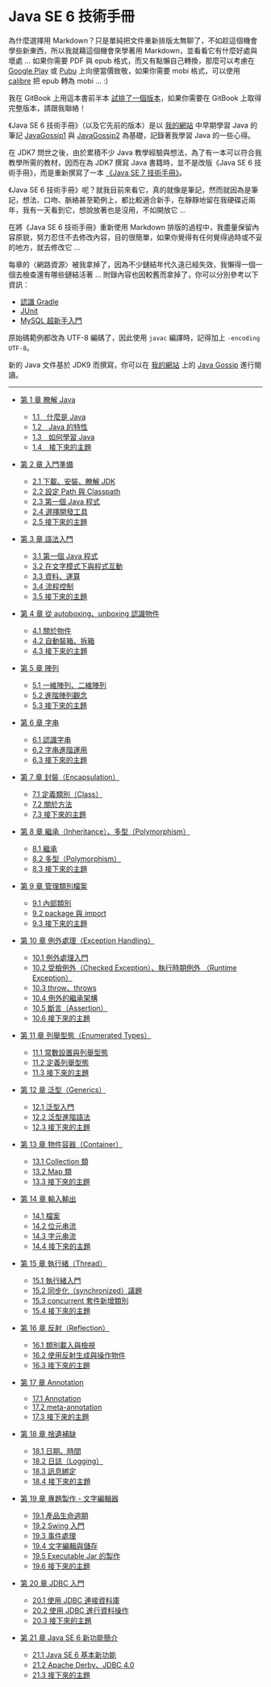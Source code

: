 Java SE 6 技術手冊
==================

為什麼選擇用 Markdown？只是單純把文件重新排版太無聊了，不如趁這個機會學些新東西，所以我就藉這個機會來學著用 Markdown，並看看它有什麼好處與壞處 ... 如果你需要 PDF 與 epub 格式，而又有點懶自己轉換，那麼可以考慮在 [Google Play](https://play.google.com/store/books/details?id=IYqPAgAAQBAJ) 或 [Pubu](http://www.pubu.com.tw/ebook/Java-SE-6-%E6%8A%80%E8%A1%93%E6%89%8B%E5%86%8A-28587)  上向便當價致敬，如果你需要 mobi 格式，可以使用 [calibre](http://calibre-ebook.com/)  把 epub 轉為 mobi ... :)

我在 GitBook 上用這本書前半本 [試排了一個版本](http://caterpillar.gitbooks.io/javase6tutorial/)，如果你需要在 GitBook 上取得完整版本，請跟我聯絡！

《Java SE 6 技術手冊》（以及它先前的版本）是以 [我的網站](https://openhome.cc) 中早期學習 Java 的筆記 [JavaGossip1](https://openhome.cc/Gossip/JavaGossip-V1/) 與 [JavaGossip2](https://openhome.cc/Gossip/JavaGossip-V2/) 為基礎，記錄著我學習 Java 的一些心得。

在 JDK7 問世之後，由於累積不少 Java 教學經驗與想法，為了有一本可以符合我教學所需的教材，因而在為 JDK7 撰寫 Java 書籍時，並不是改版《Java SE 6 技術手冊》，而是重新撰寫了一本 [《Java SE 7 技術手冊》](http://books.gotop.com.tw/bookdetails.aspx?bn=ACL034000)。

《Java SE 6 技術手冊》呢？就我目前來看它，真的就像是筆記，然而就因為是筆記，想法、口吻、脈絡甚至範例上，都比較適合新手，在靜靜地留在我硬碟近兩年，我有一天看到它，想說放著也是沒用，不如開放它 ... 

在將《Java SE 6 技術手冊》重新使用 Markdown 排版的過程中，我盡量保留內容原貌，努力忍住不去修改內容，目的很簡單，如果你覺得有任何覺得過時或不妥的地方，就去修改它 ...

每章的〈網路資源〉被我拿掉了，因為不少鏈結年代久遠已經失效，我懶得一個一個去檢查還有哪些鏈結活著 ... 附錄內容也因較舊而拿掉了，你可以分別參考以下資訊：

- [認識 Gradle](http://www.codedata.com.tw/java/understanding-gradle-1-ant/)
- [JUnit](https://openhome.cc/Gossip/JUnit/)
- [MySQL 超新手入門](http://www.codedata.com.tw/database/mysql-tutorial-getting-started/)

原始碼範例都改為 UTF-8 編碼了，因此使用 `javac` 編譯時，記得加上 `-encoding UTF-8`。

新的 Java 文件基於 JDK9 而撰寫，你可以在 [我的網站](https://openhome.cc) 上的 [Java Gossip](https://openhome.cc/Gossip/Java/) 進行閱讀。

----------

- [第 1 章 瞭解 Java](docs/CH01.md#%E7%AC%AC-1-%E7%AB%A0-%E7%9E%AD%E8%A7%A3-java)
  - [1.1　什麼是 Java](docs/CH01.md#11%E4%BB%80%E9%BA%BC%E6%98%AF-java)
  - [1.2　Java 的特性](docs/CH01.md#12java-%E7%9A%84%E7%89%B9%E6%80%A7)
  - [1.3　如何學習 Java](docs/CH01.md#13%E5%A6%82%E4%BD%95%E5%AD%B8%E7%BF%92-java)
  - [1.4　接下來的主題](docs/CH01.md#14%E6%8E%A5%E4%B8%8B%E4%BE%86%E7%9A%84%E4%B8%BB%E9%A1%8C)

- [第 2 章 入門準備](docs/CH02.md#%E7%AC%AC-2-%E7%AB%A0-%E5%85%A5%E9%96%80%E6%BA%96%E5%82%99)
  - [2.1 下載、安裝、瞭解 JDK](docs/CH02.md#21-%E4%B8%8B%E8%BC%89%E5%AE%89%E8%A3%9D%E7%9E%AD%E8%A7%A3-jdk)
  - [2.2 設定 Path 與 Classpath](docs/CH02.md#22-%E8%A8%AD%E5%AE%9A-path-%E8%88%87-classpath)
  - [2.3 第一個 Java 程式](docs/CH02.md#23-%E7%AC%AC%E4%B8%80%E5%80%8B-java-%E7%A8%8B%E5%BC%8F)
  - [2.4 選擇開發工具](docs/CH02.md#24-%E9%81%B8%E6%93%87%E9%96%8B%E7%99%BC%E5%B7%A5%E5%85%B7)
  - [2.5 接下來的主題](docs/CH02.md#25-%E6%8E%A5%E4%B8%8B%E4%BE%86%E7%9A%84%E4%B8%BB%E9%A1%8C)
 
- [第 3 章 語法入門](docs/CH03.md#%E7%AC%AC-3-%E7%AB%A0-%E8%AA%9E%E6%B3%95%E5%85%A5%E9%96%80)
  - [3.1 第一個 Java 程式](docs/CH03.md#31-%E7%AC%AC%E4%B8%80%E5%80%8B-java-%E7%A8%8B%E5%BC%8F)
  - [3.2 在文字模式下與程式互動](docs/CH03.md#32-%E5%9C%A8%E6%96%87%E5%AD%97%E6%A8%A1%E5%BC%8F%E4%B8%8B%E8%88%87%E7%A8%8B%E5%BC%8F%E4%BA%92%E5%8B%95)
  - [3.3 資料、運算](docs/CH03.md#33-%E8%B3%87%E6%96%99%E9%81%8B%E7%AE%97)
  - [3.4 流程控制](docs/CH03.md#34-%E6%B5%81%E7%A8%8B%E6%8E%A7%E5%88%B6)
  - [3.5 接下來的主題](docs/CH03.md#35-%E6%8E%A5%E4%B8%8B%E4%BE%86%E7%9A%84%E4%B8%BB%E9%A1%8C)
 
- [第 4 章 從 autoboxing、unboxing 認識物件](docs/CH04.md#%E7%AC%AC-4-%E7%AB%A0-%E5%BE%9E-autoboxingunboxing-%E8%AA%8D%E8%AD%98%E7%89%A9%E4%BB%B6)
  - [4.1 關於物件](docs/CH04.md#41-%E9%97%9C%E6%96%BC%E7%89%A9%E4%BB%B6)
  - [4.2 自動裝箱、拆箱](docs/CH04.md#42-%E8%87%AA%E5%8B%95%E8%A3%9D%E7%AE%B1%E6%8B%86%E7%AE%B1)
  - [4.3 接下來的主題](docs/CH04.md#43-%E6%8E%A5%E4%B8%8B%E4%BE%86%E7%9A%84%E4%B8%BB%E9%A1%8C)
 
- [第 5 章 陣列](docs/CH05.md#%E7%AC%AC-5-%E7%AB%A0-%E9%99%A3%E5%88%97)
  - [5.1 一維陣列、二維陣列](docs/CH05.md#51-%E4%B8%80%E7%B6%AD%E9%99%A3%E5%88%97%E4%BA%8C%E7%B6%AD%E9%99%A3%E5%88%97)
  - [5.2 進階陣列觀念](docs/CH05.md#52-%E9%80%B2%E9%9A%8E%E9%99%A3%E5%88%97%E8%A7%80%E5%BF%B5)
  - [5.3 接下來的主題](docs/CH05.md#53-%E6%8E%A5%E4%B8%8B%E4%BE%86%E7%9A%84%E4%B8%BB%E9%A1%8C)
 
- [第 6 章 字串](docs/CH06.md#%E7%AC%AC-6-%E7%AB%A0-%E5%AD%97%E4%B8%B2)
  - [6.1 認識字串](docs/CH06.md#61-%E8%AA%8D%E8%AD%98%E5%AD%97%E4%B8%B2)
  - [6.2 字串進階運用](docs/CH06.md#62-%E5%AD%97%E4%B8%B2%E9%80%B2%E9%9A%8E%E9%81%8B%E7%94%A8)
  - [6.3 接下來的主題](docs/CH06.md#63-%E6%8E%A5%E4%B8%8B%E4%BE%86%E7%9A%84%E4%B8%BB%E9%A1%8C)
 
- [第 7 章 封裝（Encapsulation）](docs/CH07.md#%E7%AC%AC-7-%E7%AB%A0-%E5%B0%81%E8%A3%9Dencapsulation)
  - [7.1 定義類別（Class）](docs/CH07.md#71-%E5%AE%9A%E7%BE%A9%E9%A1%9E%E5%88%A5class)
  - [7.2 關於方法](docs/CH07.md#72-%E9%97%9C%E6%96%BC%E6%96%B9%E6%B3%95)
  - [7.3 接下來的主題](docs/CH07.md#73-%E6%8E%A5%E4%B8%8B%E4%BE%86%E7%9A%84%E4%B8%BB%E9%A1%8C)
 
- [第 8 章 繼承（Inheritance）、多型（Polymorphism）](docs/CH08.md#%E7%AC%AC-8-%E7%AB%A0-%E7%B9%BC%E6%89%BFinheritance%E5%A4%9A%E5%9E%8Bpolymorphism)
  - [8.1 繼承](docs/CH08.md#81-%E7%B9%BC%E6%89%BF)
  - [8.2 多型（Polymorphism）](docs/CH08.md#82-%E5%A4%9A%E5%9E%8Bpolymorphism)
  - [8.3 接下來的主題](docs/CH08.md#83-%E6%8E%A5%E4%B8%8B%E4%BE%86%E7%9A%84%E4%B8%BB%E9%A1%8C)
 
- [第 9 章 管理類別檔案](docs/CH09.md#%E7%AC%AC-9-%E7%AB%A0-%E7%AE%A1%E7%90%86%E9%A1%9E%E5%88%A5%E6%AA%94%E6%A1%88)
  - [9.1 內部類別](docs/CH09.md#91-%E5%85%A7%E9%83%A8%E9%A1%9E%E5%88%A5)
  - [9.2 package 與 import](docs/CH09.md#92-package-%E8%88%87-import)
  - [9.3 接下來的主題](docs/CH09.md#93-%E6%8E%A5%E4%B8%8B%E4%BE%86%E7%9A%84%E4%B8%BB%E9%A1%8C)
 
- [第 10 章 例外處理（Exception Handling）](docs/CH10.md#%E7%AC%AC-10-%E7%AB%A0-%E4%BE%8B%E5%A4%96%E8%99%95%E7%90%86exception-handling)
  - [10.1 例外處理入門](docs/CH10.md#101-%E4%BE%8B%E5%A4%96%E8%99%95%E7%90%86%E5%85%A5%E9%96%80)
  - [10.2 受檢例外（Checked Exception）、執行時期例外
（Runtime Exception）](docs/CH10.md#102-%E5%8F%97%E6%AA%A2%E4%BE%8B%E5%A4%96checked-exception%E5%9F%B7%E8%A1%8C%E6%99%82%E6%9C%9F%E4%BE%8B%E5%A4%96runtime-exception)
  - [10.3 throw、throws](docs/CH10.md#103-throwthrows)
  - [10.4 例外的繼承架構](docs/CH10.md#104-%E4%BE%8B%E5%A4%96%E7%9A%84%E7%B9%BC%E6%89%BF%E6%9E%B6%E6%A7%8B)
  - [10.5 斷言（Assertion）](docs/CH10.md#105-%E6%96%B7%E8%A8%80assertion)
  - [10.6 接下來的主題](docs/CH10.md#106-%E6%8E%A5%E4%B8%8B%E4%BE%86%E7%9A%84%E4%B8%BB%E9%A1%8C)
 
- [第 11 章 列舉型態（Enumerated Types）](docs/CH11.md#%E7%AC%AC-11-%E7%AB%A0-%E5%88%97%E8%88%89%E5%9E%8B%E6%85%8Benumerated-types)
  - [11.1 常數設置與列舉型態](docs/CH11.md#111-%E5%B8%B8%E6%95%B8%E8%A8%AD%E7%BD%AE%E8%88%87%E5%88%97%E8%88%89%E5%9E%8B%E6%85%8B)
  - [11.2 定義列舉型態](docs/CH11.md#112-%E5%AE%9A%E7%BE%A9%E5%88%97%E8%88%89%E5%9E%8B%E6%85%8B)
  - [11.3 接下來的主題](docs/CH11.md#113-%E6%8E%A5%E4%B8%8B%E4%BE%86%E7%9A%84%E4%B8%BB%E9%A1%8C)
 
- [第 12 章 泛型（Generics）](docs/CH12.md#%E7%AC%AC-12-%E7%AB%A0-%E6%B3%9B%E5%9E%8B)
  - [12.1 泛型入門](docs/CH12.md#121-%E6%B3%9B%E5%9E%8B%E5%85%A5%E9%96%80)
  - [12.2 泛型進階語法](docs/CH12.md#122-%E6%B3%9B%E5%9E%8B%E9%80%B2%E9%9A%8E%E8%AA%9E%E6%B3%95)
  - [12.3 接下來的主題](docs/CH12.md#123-%E6%8E%A5%E4%B8%8B%E4%BE%86%E7%9A%84%E4%B8%BB%E9%A1%8C)
 
- [第 13 章 物件容器（Container）](docs/CH13.md#%E7%AC%AC-13-%E7%AB%A0-%E7%89%A9%E4%BB%B6%E5%AE%B9%E5%99%A8container)
  - [13.1 Collection 類](docs/CH13.md#131-collection-%E9%A1%9E)
  - [13.2 Map 類](docs/CH13.md#132-map-%E9%A1%9E)
  - [13.3 接下來的主題](docs/CH13.md#133-%E6%8E%A5%E4%B8%8B%E4%BE%86%E7%9A%84%E4%B8%BB%E9%A1%8C)
 
- [第 14 章 輸入輸出](docs/CH14.md#%E7%AC%AC-14-%E7%AB%A0-%E8%BC%B8%E5%85%A5%E8%BC%B8%E5%87%BA)
  - [14.1 檔案](docs/CH14.md#141-%E6%AA%94%E6%A1%88)
  - [14.2 位元串流](docs/CH14.md#142-%E4%BD%8D%E5%85%83%E4%B8%B2%E6%B5%81)
  - [14.3 字元串流](docs/CH14.md#143-%E5%AD%97%E5%85%83%E4%B8%B2%E6%B5%81)
  - [14.4 接下來的主題](docs/CH14.md#144-%E6%8E%A5%E4%B8%8B%E4%BE%86%E7%9A%84%E4%B8%BB%E9%A1%8C)
 
- [第 15 章 執行緒（Thread）](docs/CH15.md#%E7%AC%AC-15-%E7%AB%A0-%E5%9F%B7%E8%A1%8C%E7%B7%92thread)
  - [15.1 執行緒入門](docs/CH15.md#151-%E5%9F%B7%E8%A1%8C%E7%B7%92%E5%85%A5%E9%96%80)
  - [15.2 同步化（synchronized）議題](docs/CH15.md#152-%E5%90%8C%E6%AD%A5%E5%8C%96synchronized%E8%AD%B0%E9%A1%8C)
  - [15.3 concurrent 套件新增類別](docs/CH15.md#153-concurrent-%E5%A5%97%E4%BB%B6%E6%96%B0%E5%A2%9E%E9%A1%9E%E5%88%A5)
  - [15.4 接下來的主題](docs/CH15.md#154-%E6%8E%A5%E4%B8%8B%E4%BE%86%E7%9A%84%E4%B8%BB%E9%A1%8C)
 
- [第 16 章 反射（Reflection）](docs/CH16.md#%E7%AC%AC-16-%E7%AB%A0-%E5%8F%8D%E5%B0%84reflection)
  - [16.1 類別載入與檢視](docs/CH16.md#161-%E9%A1%9E%E5%88%A5%E8%BC%89%E5%85%A5%E8%88%87%E6%AA%A2%E8%A6%96)
  - [16.2 使用反射生成與操作物件](docs/CH16.md#162-%E4%BD%BF%E7%94%A8%E5%8F%8D%E5%B0%84%E7%94%9F%E6%88%90%E8%88%87%E6%93%8D%E4%BD%9C%E7%89%A9%E4%BB%B6)
  - [16.3 接下來的主題](docs/CH16.md#163-%E6%8E%A5%E4%B8%8B%E4%BE%86%E7%9A%84%E4%B8%BB%E9%A1%8C)
 
- [第 17 章 Annotation](docs/CH17.md#%E7%AC%AC-17-%E7%AB%A0-annotation)
  - [17.1 Annotation](docs/CH17.md#171-annotation)
  - [17.2 meta-annotation](docs/CH17.md#172-meta-annotation)
  - [17.3 接下來的主題](docs/CH17.md#173-%E6%8E%A5%E4%B8%8B%E4%BE%86%E7%9A%84%E4%B8%BB%E9%A1%8C)
 
- [第 18 章 捨遺補缺](docs/CH18.md#%E7%AC%AC-18-%E7%AB%A0-%E6%8D%A8%E9%81%BA%E8%A3%9C%E7%BC%BA)
  - [18.1 日期、時間](docs/CH18.md#181-%E6%97%A5%E6%9C%9F%E6%99%82%E9%96%93)
  - [18.2 日誌（Logging）](docs/CH18.md#182-%E6%97%A5%E8%AA%8Clogging)
  - [18.3 訊息綁定](docs/CH18.md#183-%E8%A8%8A%E6%81%AF%E7%B6%81%E5%AE%9A)
  - [18.4 接下來的主題](docs/CH18.md#184-%E6%8E%A5%E4%B8%8B%E4%BE%86%E7%9A%84%E4%B8%BB%E9%A1%8C)

- [第 19 章 專題製作  - 文字編輯器](docs/CH19.md#%E7%AC%AC-19-%E7%AB%A0-%E5%B0%88%E9%A1%8C%E8%A3%BD%E4%BD%9C---%E6%96%87%E5%AD%97%E7%B7%A8%E8%BC%AF%E5%99%A8)
  - [19.1 產品生命週期](docs/CH19.md#191-%E7%94%A2%E5%93%81%E7%94%9F%E5%91%BD%E9%80%B1%E6%9C%9F)
  - [19.2 Swing 入門](docs/CH19.md#192-swing-%E5%85%A5%E9%96%80)
  - [19.3 事件處理](docs/CH19.md#193-%E4%BA%8B%E4%BB%B6%E8%99%95%E7%90%86)
  - [19.4 文字編輯與儲存](docs/CH19.md#194-%E6%96%87%E5%AD%97%E7%B7%A8%E8%BC%AF%E8%88%87%E5%84%B2%E5%AD%98)
  - [19.5 Executable Jar 的製作](docs/CH19.md#195-executable-jar-%E7%9A%84%E8%A3%BD%E4%BD%9C)
  - [19.6 接下來的主題](docs/CH19.md#196-%E6%8E%A5%E4%B8%8B%E4%BE%86%E7%9A%84%E4%B8%BB%E9%A1%8C)
 
- [第 20 章 JDBC 入門](docs/CH20.md#%E7%AC%AC-20-%E7%AB%A0-jdbc-%E5%85%A5%E9%96%80)
  - [20.1 使用 JDBC 連接資料庫](docs/CH20.md#201-%E4%BD%BF%E7%94%A8-jdbc-%E9%80%A3%E6%8E%A5%E8%B3%87%E6%96%99%E5%BA%AB)
  - [20.2 使用 JDBC 進行資料操作](docs/CH20.md#202-%E4%BD%BF%E7%94%A8-jdbc-%E9%80%B2%E8%A1%8C%E8%B3%87%E6%96%99%E6%93%8D%E4%BD%9C)
  - [20.3 接下來的主題](docs/CH20.md#203-%E6%8E%A5%E4%B8%8B%E4%BE%86%E7%9A%84%E4%B8%BB%E9%A1%8C)
 
- [第 21 章 Java SE 6 新功能簡介](docs/CH21.md#java-se-6-%E6%96%B0%E5%8A%9F%E8%83%BD%E7%B0%A1%E4%BB%8B)
  - [21.1 Java SE 6 基本新功能](docs/CH21.md#211-java-se-6-%E5%9F%BA%E6%9C%AC%E6%96%B0%E5%8A%9F%E8%83%BD)
  - [21.2 Apache Derby、JDBC 4.0](docs/CH21.md#2121-%E4%BD%BF%E7%94%A8-apache-derby)
  - [21.3 接下來的主題](docs/CH21.md#213-%E6%8E%A5%E4%B8%8B%E4%BE%86%E7%9A%84%E4%B8%BB%E9%A1%8C)
 
